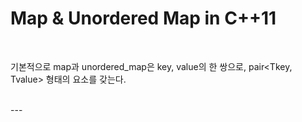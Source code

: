 # Map & Unordered Map in C++11

<br>

기본적으로 map과 unordered_map은 key, value의 한 쌍으로, pair<Tkey, Tvalue> 형태의 요소를 갖는다.

<br>
---
